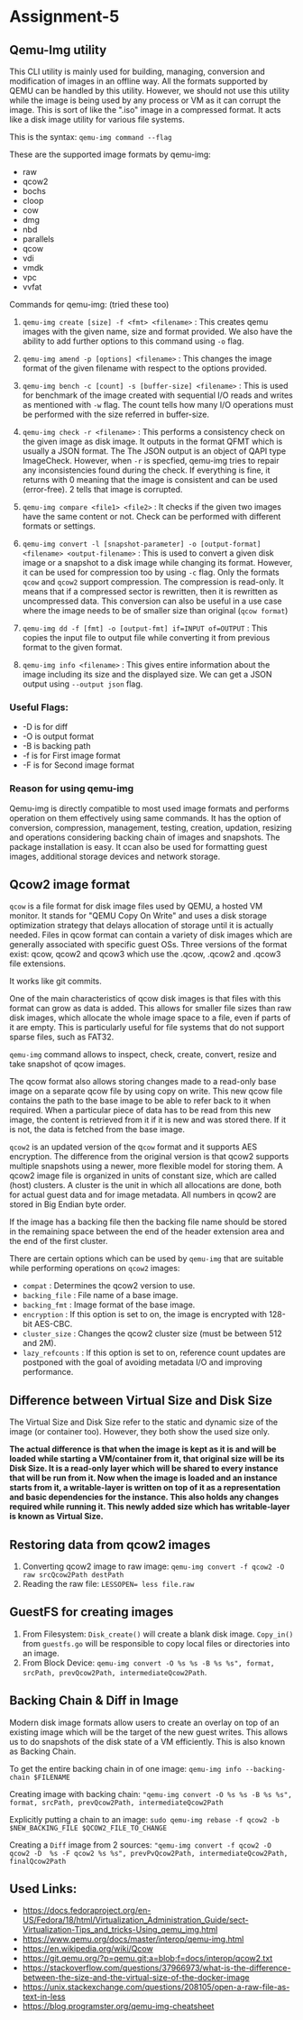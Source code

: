 # Assignment-5


## Qemu-Img utility

This CLI utility is mainly used for building, managing, conversion and modification of images in an offline way. All the formats supported by QEMU can be handled by this utility. However, we should not use this utility while the image is being used by any process or VM as it can corrupt the image. This is sort of like the ".iso" image in a compressed format. It acts like a disk image utility for various file systems.

This is the syntax: `qemu-img command --flag`

These are the supported image formats by qemu-img:
* raw
* qcow2
* bochs
* cloop
* cow
* dmg
* nbd
* parallels
* qcow
* vdi
* vmdk
* vpc
* vvfat

Commands for qemu-img: (tried these too)

1. `qemu-img create [size] -f <fmt> <filename>` : This creates qemu images with the given name, size and format provided. We also have the ability to add further options to this command using `-o` flag.

2. `qemu-img amend -p [options] <filename>` : This changes the image format of the given filename with respect to the options provided.

3. `qemu-img bench -c [count] -s [buffer-size] <filename>` : This is used for benchmark of the image created with sequential I/O reads and writes as mentioned with `-w` flag. The count tells how many I/O operations must be performed with the size referred in buffer-size.

4. `qemu-img check -r <filename>` : This performs a consistency check on the given image as disk image. It outputs in the format QFMT which is usually a JSON format. The The JSON output is an object of QAPI type ImageCheck. However, when `-r` is specfied, qemu-img tries to repair any inconsistencies found during the check. If everything is fine, it returns with 0 meaning that the image is consistent and can be used (error-free). 2 tells that image is corrupted.

5. `qemu-img compare <file1> <file2>` : It checks if the given two images have the same content or not. Check can be performed with different formats or settings.

6. `qemu-img convert -l [snapshot-parameter] -o [output-format] <filename> <output-filename>` : This is used to convert a given disk image or a snapshot to a disk image while changing its format. However, it can be used for compression too by using `-c` flag. Only the formats `qcow` and `qcow2` support compression. The compression is read-only. It means that if a compressed sector is rewritten, then it is rewritten as uncompressed data. This conversion can also be useful in a use case where the image needs to be of smaller size than original (`qcow format`)

7. `qemu-img dd -f [fmt] -o [output-fmt] if=INPUT of=OUTPUT` : This copies the input file to output file while converting it from previous format to the given format.

8. `qemu-img info <filename>` : This gives entire information about the image including its size and the displayed size. We can get a JSON output using `--output json` flag.

### Useful Flags:
* -D is for diff
* -O is output format
* -B is backing path
* -f is for First image format
* -F is for Second image format

### Reason for using qemu-img

Qemu-img is directly compatible to most used image formats and performs operation on them effectively using same commands. It has the option of conversion, compression, management, testing, creation, updation, resizing and operations considering backing chain of images and snapshots. The package installation is easy. It ccan also be used for formatting guest images, additional storage devices and network storage.


## Qcow2 image format

`qcow` is a file format for disk image files used by QEMU, a hosted VM monitor. It stands for "QEMU Copy On Write" and uses a disk storage optimization strategy that delays allocation of storage until it is actually needed. Files in qcow format can contain a variety of disk images which are generally associated with specific guest OSs. Three versions of the format exist: qcow, qcow2 and qcow3 which use the .qcow, .qcow2 and .qcow3 file extensions.

It works like git commits.

One of the main characteristics of qcow disk images is that files with this format can grow as data is added. This allows for smaller file sizes than raw disk images, which allocate the whole image space to a file, even if parts of it are empty. This is particularly useful for file systems that do not support sparse files, such as FAT32.

`qemu-img` command allows to inspect, check, create, convert, resize and take snapshot of qcow images.

The qcow format also allows storing changes made to a read-only base image on a separate qcow file by using copy on write. This new qcow file contains the path to the base image to be able to refer back to it when required. When a particular piece of data has to be read from this new image, the content is retrieved from it if it is new and was stored there. If it is not, the data is fetched from the base image.

`qcow2` is an updated version of the q`cow` format and it supports AES encryption. The difference from the original version is that qcow2 supports multiple snapshots using a newer, more flexible model for storing them. A qcow2 image file is organized in units of constant size, which are called (host) clusters. A cluster is the unit in which all allocations are done, both for actual guest data and for image metadata.  All numbers in qcow2 are stored in Big Endian byte order.

If the image has a backing file then the backing file name should be stored in the remaining space between the end of the header extension area and the end of the first cluster.

There are certain options which can be used by `qemu-img` that are suitable while performing operations on `qcow2` images:

* `compat` : Determines the qcow2 version to use.
* `backing_file` : File name of a base image.
* `backing_fmt` : Image format of the base image.
* `encryption` : If this option is set to on, the image is encrypted with 128-bit AES-CBC.
* `cluster_size` : Changes the qcow2 cluster size (must be between 512 and 2M). 
* `lazy_refcounts` : If this option is set to on, reference count updates are postponed with the goal of avoiding metadata I/O and improving performance.

## Difference between Virtual Size and Disk Size

The Virtual Size and Disk Size refer to the static and dynamic size of the image (or container too). However, they both show the used size only.

**The actual difference is that when the image is kept as it is and will be loaded while starting a VM/container from it, that original size will be its Disk Size. It is a read-only layer which will be shared to every instance that will be run from it. Now when the image is loaded and an instance starts from it, a writable-layer is written on top of it as a representation and basic dependencies for the instance. This also holds any changes required while running it. This newly added size which has writable-layer is known as Virtual Size.**

## Restoring data from qcow2 images

1. Converting qcow2 image to raw image: `qemu-img convert -f qcow2 -O raw srcQcow2Path destPath`
2. Reading the raw file: `LESSOPEN= less file.raw`

## GuestFS for creating images

1. From Filesystem: `Disk_create()` will create a blank disk image. `Copy_in()` from `guestfs.go` will be responsible to copy local files or directories into an image.
2. From Block Device: `qemu-img convert -O %s %s -B %s %s", format, srcPath, prevQcow2Path, intermediateQcow2Path`.

## Backing Chain & Diff in Image

Modern disk image formats allow users to create an overlay on top of an existing image which will be the target of the new guest writes. This allows us to do snapshots of the disk state of a VM efficiently. This is also known as Backing Chain.

To get the entire backing chain in of one image: `qemu-img info --backing-chain $FILENAME`

Creating image with backing chain: `"qemu-img convert -O %s %s -B %s %s", format, srcPath, prevQcow2Path, intermediateQcow2Path`

Explicitly putting a chain to an image: `sudo qemu-img rebase -f qcow2 -b $NEW_BACKING_FILE $QCOW2_FILE_TO_CHANGE`

Creating a `Diff` image from 2 sources: `"qemu-img convert -f qcow2 -O qcow2 -D  %s -F qcow2 %s %s", prevPvQcow2Path, intermediateQcow2Path, finalQcow2Path` 


## Used Links:

* https://docs.fedoraproject.org/en-US/Fedora/18/html/Virtualization_Administration_Guide/sect-Virtualization-Tips_and_tricks-Using_qemu_img.html
* https://www.qemu.org/docs/master/interop/qemu-img.html
* https://en.wikipedia.org/wiki/Qcow
* https://git.qemu.org/?p=qemu.git;a=blob;f=docs/interop/qcow2.txt
* https://stackoverflow.com/questions/37966973/what-is-the-difference-between-the-size-and-the-virtual-size-of-the-docker-image
* https://unix.stackexchange.com/questions/208105/open-a-raw-file-as-text-in-less
* https://blog.programster.org/qemu-img-cheatsheet